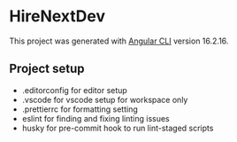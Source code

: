 # HireNextDev

This project was generated with [Angular CLI](https://github.com/angular/angular-cli) version 16.2.16.

## Project setup

- .editorconfig for editor setup
- .vscode for vscode setup for workspace only
- .prettierrc for formatting setting
- eslint for finding and fixing linting issues
- husky for pre-commit hook to run lint-staged scripts
